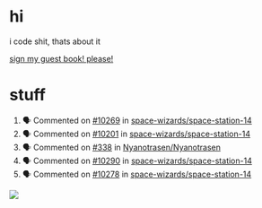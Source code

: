 # hi
i code shit, thats about it

[sign my guest book! please!](https://github.com/Just-a-Unity-Dev/Just-a-Unity-Dev/issues/new?&body=Sign%20my%20guest%20book%20by%20placing%20your%20name%20in%20the%20title,%20how%27d%20you%20get%20to%20this%20page%20and%20why?%20Don%27t%20forget%20you%20have%20an%20entire%20notebook%20in%20your%20hands!)


# stuff
<!--START_SECTION:activity-->
1. 🗣 Commented on [#10269](https://github.com/space-wizards/space-station-14/issues/10269) in [space-wizards/space-station-14](https://github.com/space-wizards/space-station-14)
2. 🗣 Commented on [#10201](https://github.com/space-wizards/space-station-14/issues/10201) in [space-wizards/space-station-14](https://github.com/space-wizards/space-station-14)
3. 🗣 Commented on [#338](https://github.com/Nyanotrasen/Nyanotrasen/issues/338) in [Nyanotrasen/Nyanotrasen](https://github.com/Nyanotrasen/Nyanotrasen)
4. 🗣 Commented on [#10290](https://github.com/space-wizards/space-station-14/issues/10290) in [space-wizards/space-station-14](https://github.com/space-wizards/space-station-14)
5. 🗣 Commented on [#10278](https://github.com/space-wizards/space-station-14/issues/10278) in [space-wizards/space-station-14](https://github.com/space-wizards/space-station-14)
<!--END_SECTION:activity-->

![](https://github-profile-summary-cards.vercel.app/api/cards/profile-details?username=Just-a-Unity-Dev&theme=solarized_dark)
